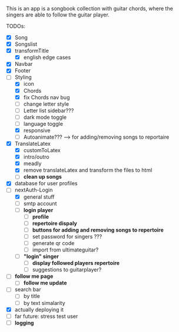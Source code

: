 This is an app is a songbook collection with guitar chords, where the singers are able to follow the guitar player.

TODOs: 
- [x] Song
- [x] Songslist
- [x] transformTitle 
  - [x] english edge cases
- [x] Navbar
- [x] Footer
- [ ] Styling
  - [x] icon
  - [x] Chords
  - [x] fix Chords nav bug
  - [ ] change letter style
  - [ ] Letter list sidebar???
  - [ ] dark mode toggle
  - [ ] language toggle
  - [x] responsive
  - [ ] Autoanimate??? --> for adding/removing songs to reportaire
- [x] TranslateLatex 
  - [x] customToLatex
  - [x] intro/outro
  - [x] meadly
  - [x] remove translateLatex and transform the files to html
  - [ ] **clean up songs**
- [x] database for user profiles
- [ ] nextAuth-Login
  - [x] general stuff 
  - [ ] smtp account
  - [ ] **login player**
    - [ ] **profile**
    - [ ] **repertoire dispaly**
    - [ ] **buttons for adding and removing songs to repertoire**
    - [ ] set password for singers ???
    - [ ] generate qr code
    - [ ] import from ultimateguitar?
  - [ ] **"login" singer**
    - [ ] **display followed players repertoire**
    - [ ] suggestions to guitarplayer?
- [ ] **follow me page**
  - [ ] **follow me update**
- [ ] search bar
  - [ ] by title
  - [ ] by text simalarity
- [x] actually deploying it
- [ ] far future: stress test user
- [ ] **logging**  